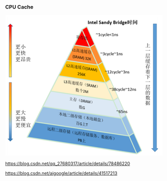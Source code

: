 ### CPU Cache

![1545184895924](assets/1545184895924.png)



https://blog.csdn.net/qq_27680317/article/details/78486220

https://blog.csdn.net/aigoogle/article/details/41517213